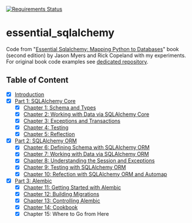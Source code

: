 [![Requirements Status](https://requires.io/github/lancelote/essential_sqlalchemy/requirements.svg?branch=master)](https://requires.io/github/lancelote/essential_sqlalchemy/requirements/?branch=master)

# essential_sqlalchemy

Code from "[Essential Sqlalchemy: Mapping Python to Databases][1]" book (second edition) by Jason Myers and Rick Copeland with my experiments. For original book code examples see [dedicated repository][2].

  [1]: https://www.goodreads.com/book/show/27560172-essential-sqlalchemy
  [2]: https://github.com/oreillymedia/essential-sqlalchemy-2e

## Table of Content

 - [x] [Introduction](src/intro/)
 - [x] [Part 1: SQLAlchemy Core](src/part1/)
     - [x] [Chapter 1: Schema and Types](src/part1/chapter1/)
     - [x] [Chapter 2: Working with Data via SQLAlchemy Core](src/part1/chapter2/)
     - [x] [Chapter 3: Exceptions and Transactions](src/part1/chapter3/)
     - [x] [Chapter 4: Testing](src/part1/chapter4/)
     - [x] [Chapter 5: Reflection](src/part1/chapter5/)
 - [x] [Part 2: SQLAlchemy ORM](src/part2/)
     - [x] [Chapter 6: Defining Schema with SQLAlchemy ORM](src/part2/chapter6/)
     - [x] [Chapter 7: Working with Data via SQLAlchemy ORM](src/part2/chapter7/)
     - [x] [Chapter 8: Understanding the Session and Exceptions](src/part2/chapter8/)
     - [x] [Chapter 9: Testing with SQLAlchemy ORM](src/part2/chapter9/)
     - [x] [Chapter 10: Refection with SQLAlchemy ORM and Automap](src/part2/chapter10/)
 - [x] [Part 3: Alembic](src/part3/)
     - [x] [Chapter 11: Getting Started with Alembic](src/part3/chapter11-13/)
     - [x] [Chapter 12: Building Migrations](src/part3/chapter11-13/)
     - [x] [Chapter 13: Controlling Alembic](src/part3/chapter11-13/)
     - [x] [Chapter 14: Cookbook](src/part3/chapter14/)
     - [x] Chapter 15: Where to Go from Here
